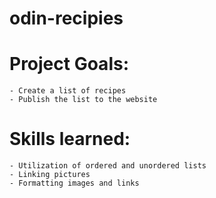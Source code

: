 # odin-recipies

# Project Goals:
    - Create a list of recipes
    - Publish the list to the website

# Skills learned:
    - Utilization of ordered and unordered lists
    - Linking pictures
    - Formatting images and links